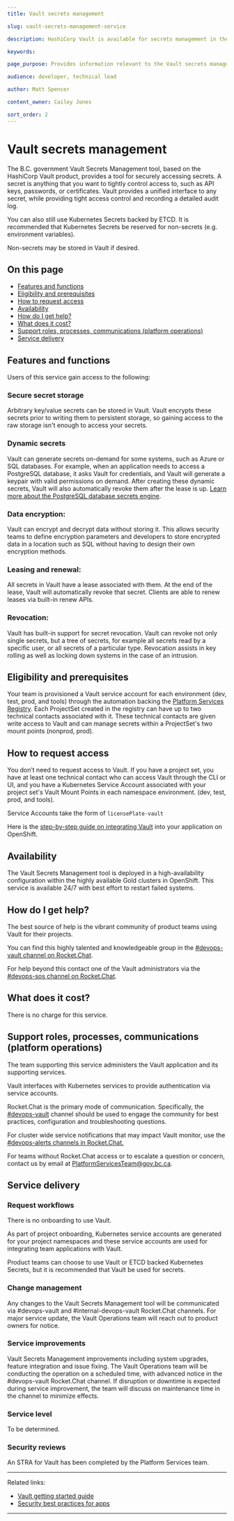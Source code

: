 ```yaml
---
title: Vault secrets management

slug: vault-secrets-management-service

description: HashiCorp Vault is available for secrets management in the BC Government's OpenShift private cloud platform.

keywords: 

page_purpose: Provides information relevant to the Vault secrets management service to product teams, including description of functions and how to work with this service.

audience: developer, technical lead

author: Matt Spencer 

content_owner: Cailey Jones

sort_order: 2
---
```


# Vault secrets management

The B.C. government Vault Secrets Management tool, based on the HashiCorp Vault product, provides a tool for securely accessing secrets. A secret is anything that you want to tightly control access to, such as API keys, passwords, or certificates. Vault provides a unified interface to any secret, while providing tight access control and recording a detailed audit log.

You can also still use Kubernetes Secrets backed by ETCD. It is recommended that Kubernetes Secrets be reserved for non-secrets (e.g. environment variables).

Non-secrets may be stored in Vault if desired.

## On this page
- [Features and functions](#features-and-functions)
- [Eligibility and prerequisites](#eligibility-and-prerequisites)
- [How to request access](#how-to-request-access)
- [Availability](#availability)
- [How do I get help?](#how-do-i-get-help)
- [What does it cost?](#what-does-it-cost)
- [Support roles, processes, communications (platform operations)](#support-roles-processes-communications-platform-operations)
- [Service delivery](#service-delivery)

## Features and functions

Users of this service gain access to the following:

### Secure secret storage
Arbitrary key/value secrets can be stored in Vault. Vault encrypts these secrets prior to writing them to persistent storage, so gaining access to the raw storage isn't enough to access your secrets.

### Dynamic secrets
Vault can generate secrets on-demand for some systems, such as Azure or SQL databases. For example, when an application needs to access a PostgreSQL database, it asks Vault for credentials, and Vault will generate a keypair with valid permissions on demand. After creating these dynamic secrets, Vault will also automatically revoke them after the lease is up. 
[Learn more about the PostgreSQL database secrets engine](https://www.vaultproject.io/docs/secrets/databases/postgresql).


### Data encryption:
Vault can encrypt and decrypt data without storing it. This allows security teams to define encryption parameters and developers to store encrypted data in a location such as SQL without having to design their own encryption methods.

### Leasing and renewal:
All secrets in Vault have a lease associated with them. At the end of the lease, Vault will automatically revoke that secret. Clients are able to renew leases via built-in renew APIs.

### Revocation:
Vault has built-in support for secret revocation. Vault can revoke not only single secrets, but a tree of secrets, for example all secrets read by a specific user, or all secrets of a particular type. Revocation assists in key rolling as well as locking down systems in the case of an intrusion.

## Eligibility and prerequisites

Your team is provisioned a Vault service account for each environment (dev, test, prod, and tools) through the automation backing the [Platform Services Registry](https://registry.developer.gov.bc.ca/public-landing). Each ProjectSet created in the registry can have up to two technical contacts associated with it. These technical contacts are given write access to Vault and can manage secrets within a ProjectSet's two mount points (nonprod, prod).

## How to request access
You don’t need to request access to Vault. If you have a project set, you have at least one technical contact who can access Vault through the CLI or UI, and you have a Kubernetes Service Account associated with your project set's Vault Mount Points in each namespace environment. (dev, test, prod, and tools).

Service Accounts take the form of `licensePlate-vault`

Here is the [step-by-step guide on integrating Vault](/vault-getting-started-guide/) into your application on OpenShift.

## Availability

The Vault Secrets Management tool is deployed in a high-availability configuration within the highly available Gold clusters in OpenShift. This service is available 24/7 with best effort to restart failed systems.

## How do I get help?

The best source of help is the vibrant community of product teams using Vault for their projects.

You can find this highly talented and knowledgeable group in the [#devops-vault channel on Rocket.Chat](https://chat.developer.gov.bc.ca/channel/devops-vault).

For help beyond this contact one of the Vault administrators via the [#devops-sos channel on Rocket.Chat](https://chat.developer.gov.bc.ca/channel/devops-sos).

## What does it cost?

There is no charge for this service.

## Support roles, processes, communications (platform operations)

The team supporting this service administers the Vault application and its supporting services.

Vault interfaces with Kubernetes services to provide authentication via service accounts.

Rocket.Chat is the primary mode of communication. Specifically, the [#devops-vault](https://chat.developer.gov.bc.ca/channel/devops-vault) channel should be used to engage the community for best practices, configuration and troubleshooting questions.

For cluster wide service notifications that may impact Vault monitor, use the [#devops-alerts channels in Rocket.Chat.](https://chat.developer.gov.bc.ca/channel/devops-alerts)

For teams without Rocket.Chat access or to escalate a question or concern, contact us by email at [PlatformServicesTeam@gov.bc.ca](mailto:PlatformServicesTeam@gov.bc.ca). 

## Service delivery

### Request workflows

There is no onboarding to use Vault.

As part of project onboarding, Kubernetes service accounts are generated for your project namespaces and these service accounts are used for integrating team applications with Vault.

Product teams can choose to use Vault or ETCD backed Kubernetes Secrets, but it is recommended that Vault be used for secrets.

### Change management
Any changes to the Vault Secrets Management tool will be communicated via #devops-vault and #internal-devops-vault Rocket.Chat channels. For major service update, the Vault Operations team will reach out to product owners for notice.

### Service improvements

Vault Secrets Management improvements including system upgrades, feature integration and issue fixing. The Vault Operations team will be conducting the operation on a scheduled time, with advanced notice in the #devops-vault Rocket.Chat channel. If disruption or downtime is expected during service improvement, the team will discuss on maintenance time in the channel to minimize effects.

### Service level
To be determined.

### Security reviews

An STRA for Vault has been completed by the Platform Services team.

---
Related links:
- [Vault getting started guide](/vault-getting-started-guide/)
- [Security best practices for apps](/security-best-practices-for-apps/)
---
